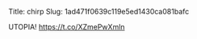Title: chirp
Slug: 1ad471f0639c119e5ed1430ca081bafc

UTOPIA! <a href="https://t.co/XZmePwXmln">https://t.co/XZmePwXmln</a>
